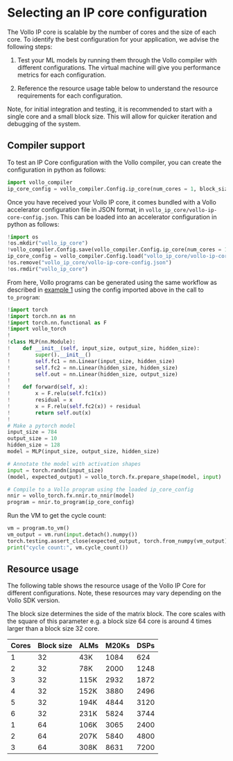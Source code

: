# Selecting an IP core configuration

The Vollo IP core is scalable by the number of cores and the size of each core. To identify the best configuration for
your application, we advise the following steps:

1. Test your ML models by running them through the Vollo compiler with different configurations. The virtual machine
   will give you performance metrics for each configuration.

2. Reference the resource usage table below to understand the resource requirements for each configuration.

Note, for initial integration and testing, it is recommended to start with a single core and a small block size. This will
allow for quicker iteration and debugging of the system.

## Compiler support

To test an IP Core configuration with the Vollo compiler, you can create the configuration in python as follows:

```python
import vollo_compiler
ip_core_config = vollo_compiler.Config.ip_core(num_cores = 1, block_size = 32)
```

Once you have received your Vollo IP core, it comes bundled with a Vollo accelerator configuration file in JSON format,
in `vollo_ip_core/vollo-ip-core-config.json`.
This can be loaded into an accelerator configuration in python as follows:

```python
!import os
!os.mkdir("vollo_ip_core")
!vollo_compiler.Config.save(vollo_compiler.Config.ip_core(num_cores = 1, block_size = 32), "vollo_ip_core/vollo-ip-core-config.json")
ip_core_config = vollo_compiler.Config.load("vollo_ip_core/vollo-ip-core-config.json")
!os.remove("vollo_ip_core/vollo-ip-core-config.json")
!os.rmdir("vollo_ip_core")
```

From here, Vollo programs can be generated using the same workflow as described in [example 1](../example-1-mlp.md)
using the config imported above in the call to `to_program`:

```python
!import torch
!import torch.nn as nn
!import torch.nn.functional as F
!import vollo_torch
!
!class MLP(nn.Module):
!    def __init__(self, input_size, output_size, hidden_size):
!        super().__init__()
!        self.fc1 = nn.Linear(input_size, hidden_size)
!        self.fc2 = nn.Linear(hidden_size, hidden_size)
!        self.out = nn.Linear(hidden_size, output_size)
!
!    def forward(self, x):
!        x = F.relu(self.fc1(x))
!        residual = x
!        x = F.relu(self.fc2(x)) + residual
!        return self.out(x)
!
# Make a pytorch model
input_size = 784
output_size = 10
hidden_size = 128
model = MLP(input_size, output_size, hidden_size)

# Annotate the model with activation shapes
input = torch.randn(input_size)
(model, expected_output) = vollo_torch.fx.prepare_shape(model, input)

# Compile to a Vollo program using the loaded ip_core_config
nnir = vollo_torch.fx.nnir.to_nnir(model)
program = nnir.to_program(ip_core_config)

```

Run the VM to get the cycle count:

```python
vm = program.to_vm()
vm_output = vm.run(input.detach().numpy())
torch.testing.assert_close(expected_output, torch.from_numpy(vm_output), atol = 1e-2, rtol=1e-2)
print("cycle count:", vm.cycle_count())
```

## Resource usage

The following table shows the resource usage of the Vollo IP Core for different configurations. Note,
these resources may vary depending on the Vollo SDK version.

The block size determines the side of the matrix block. The core scales with the square of this parameter
e.g. a block size 64 core is around 4 times larger than a block size 32 core.

| Cores | Block size | ALMs | M20Ks | DSPs |
| ----- | ---------- | ---- | ----- | ---- |
| 1     | 32         | 43K  | 1084  | 624  |
| 2     | 32         | 78K  | 2000  | 1248 |
| 3     | 32         | 115K | 2932  | 1872 |
| 4     | 32         | 152K | 3880  | 2496 |
| 5     | 32         | 194K | 4844  | 3120 |
| 6     | 32         | 231K | 5824  | 3744 |
| 1     | 64         | 106K | 3065  | 2400 |
| 2     | 64         | 207K | 5840  | 4800 |
| 3     | 64         | 308K | 8631  | 7200 |
